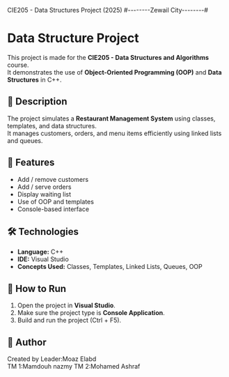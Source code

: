 CIE205 - Data Structures Project (2025)
#--------Zewail City--------#
# Data Structure Project

This project is made for the **CIE205 - Data Structures and Algorithms** course.  
It demonstrates the use of **Object-Oriented Programming (OOP)** and **Data Structures** in C++.

## 📘 Description
The project simulates a **Restaurant Management System** using classes, templates, and data structures.  
It manages customers, orders, and menu items efficiently using linked lists and queues.

## 🧩 Features
- Add / remove customers  
- Add / serve orders  
- Display waiting list  
- Use of OOP and templates  
- Console-based interface

## 🛠️ Technologies
- **Language:** C++  
- **IDE:** Visual Studio  
- **Concepts Used:** Classes, Templates, Linked Lists, Queues, OOP

## 🚀 How to Run
1. Open the project in **Visual Studio**.  
2. Make sure the project type is **Console Application**.  
3. Build and run the project (Ctrl + F5).

## 📄 Author
Created by Leader:Moaz Elabd  
TM 1:Mamdouh nazmy 
TM 2:Mohamed Ashraf

